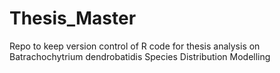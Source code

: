 # Thesis_Master
Repo to keep version control of R code for thesis analysis on Batrachochytrium dendrobatidis Species Distribution Modelling
